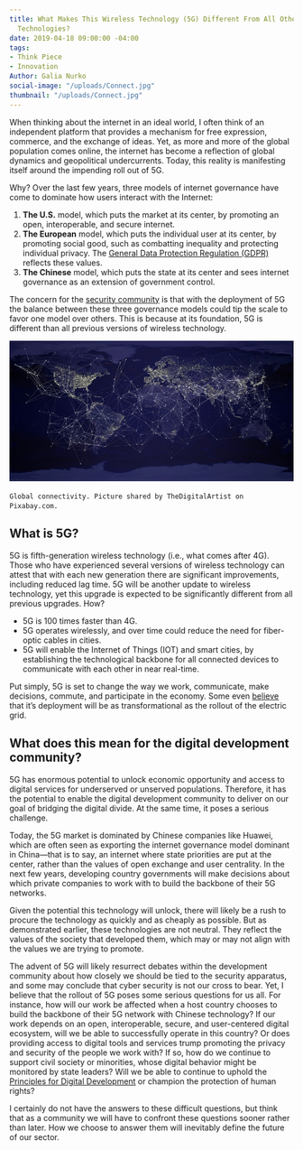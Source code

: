 ```yaml
---
title: What Makes This Wireless Technology (5G) Different From All Other Wireless
  Technologies?
date: 2019-04-18 09:00:00 -04:00
tags:
- Think Piece
- Innovation
Author: Galia Nurko
social-image: "/uploads/Connect.jpg"
thumbnail: "/uploads/Connect.jpg"
---
```


When thinking about the internet in an ideal world, I often think of an independent platform that provides a mechanism for free expression, commerce, and the exchange of ideas. Yet, as more and more of the global population comes online, the internet has become a reflection of global dynamics and geopolitical undercurrents. Today, this reality is manifesting itself around the impending roll out of 5G.

<!--more-->

Why? Over the last few years, three models of internet governance have come to dominate how users interact with the Internet:

1. **The U.S.** model, which puts the market at its center, by promoting an open, interoperable, and secure internet.
2. **The European** model, which puts the individual user at its center, by promoting social good, such as combatting inequality and protecting individual privacy. The [General Data Protection Regulation (GDPR)](https://eugdpr.org/) reflects these values.
3. **The Chinese** model, which puts the state at its center and sees internet governance as an extension of government control.

The concern for the [security community](https://www.atlanticcouncil.org/images/acevents/BrentScowcroftCenter/Strategic_Insights_Memo_vF_2.11.pdf) is that with the deployment of 5G the balance between these three governance models could tip the scale to favor one model over others. This is because at its foundation, 5G is different than all previous versions of wireless technology.

![Connect.jpg](/uploads/Connect.jpg)

`Global connectivity. Picture shared by TheDigitalArtist on Pixabay.com.`

## What is 5G?

5G is fifth-generation wireless technology (i.e., what comes after 4G). Those who have experienced several versions of wireless technology can attest that with each new generation there are significant improvements, including reduced lag time. 5G will be another update to wireless technology, yet this upgrade is expected to be significantly different from all previous upgrades. How?

* 5G is 100 times faster than 4G.
* 5G operates wirelessly, and over time could reduce the need for fiber-optic cables in cities.
* 5G will enable the Internet of Things (IOT) and smart cities, by establishing the technological backbone for all connected devices to communicate with each other in near real-time.

Put simply, 5G is set to change the way we work, communicate, make decisions, commute, and participate in the economy. Some even [believe](http://www.politico.com/sponsor-content/2018/11/5g-explained) that it’s deployment will be as transformational as the rollout of the electric grid.

## What does this mean for the digital development community?

5G has enormous potential to unlock economic opportunity and access to digital services for underserved or unserved populations. Therefore, it has the potential to enable the digital development community to deliver on our goal of bridging the digital divide. At the same time, it poses a serious challenge.

Today, the 5G market is dominated by Chinese companies like Huawei, which are often seen as exporting the internet governance model dominant in China—that is to say, an internet where state priorities are put at the center, rather than the values of open exchange and user centrality. In the next few years, developing country governments will make decisions about which private companies to work with to build the backbone of their 5G networks.

Given the potential this technology will unlock, there will likely be a rush to procure the technology as quickly and as cheaply as possible. But as demonstrated earlier, these technologies are not neutral. They reflect the values of the society that developed them, which may or may not align with the values we are trying to promote.

The advent of 5G will likely resurrect debates within the development community about how closely we should be tied to the security apparatus, and some may conclude that cyber security is not our cross to bear. Yet, I believe that the rollout of 5G poses some serious questions for us all. For instance, how will our work be affected when a host country chooses to build the backbone of their 5G network with Chinese technology? If our work depends on an open, interoperable, secure, and user-centered digital ecosystem, will we be able to successfully operate in this country? Or does providing access to digital tools and services trump promoting the privacy and security of the people we work with? If so, how do we continue to support civil society or minorities, whose digital behavior might be monitored by state leaders? Will we be able to continue to uphold the [Principles for Digital Development](https://digitalprinciples.org/) or champion the protection of human rights?

I certainly do not have the answers to these difficult questions, but think that as a community we will have to confront these questions sooner rather than later. How we choose to answer them will inevitably define the future of our sector.